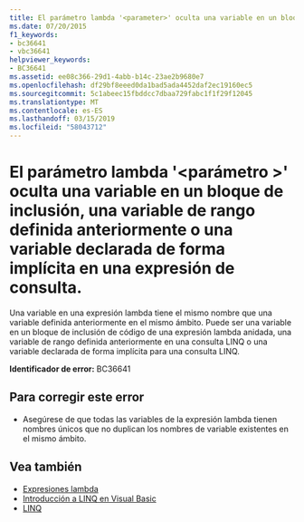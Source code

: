 ```yaml
---
title: El parámetro lambda '<parameter>' oculta una variable en un bloque de inclusión, una variable de rango definida anteriormente o una variable declarada de forma implícita en una expresión de consulta.
ms.date: 07/20/2015
f1_keywords:
- bc36641
- vbc36641
helpviewer_keywords:
- BC36641
ms.assetid: ee08c366-29d1-4abb-b14c-23ae2b9680e7
ms.openlocfilehash: df29bf8eeed0da1bad5ada4452daf2ec19160ec5
ms.sourcegitcommit: 5c1abeec15fbddcc7dbaa729fabc1f1f29f12045
ms.translationtype: MT
ms.contentlocale: es-ES
ms.lasthandoff: 03/15/2019
ms.locfileid: "58043712"
---
```

# <a name="lambda-parameter-parameter-hides-a-variable-in-an-enclosing-block-a-previously-defined-range-variable-or-an-implicitly-declared-variable-in-a-query-expression"></a>El parámetro lambda '\<parámetro >' oculta una variable en un bloque de inclusión, una variable de rango definida anteriormente o una variable declarada de forma implícita en una expresión de consulta.
Una variable en una expresión lambda tiene el mismo nombre que una variable definida anteriormente en el mismo ámbito. Puede ser una variable en un bloque de inclusión de código de una expresión lambda anidada, una variable de rango definida anteriormente en una consulta LINQ o una variable declarada de forma implícita para una consulta LINQ.  
  
 **Identificador de error:** BC36641  
  
## <a name="to-correct-this-error"></a>Para corregir este error  
  
-   Asegúrese de que todas las variables de la expresión lambda tienen nombres únicos que no duplican los nombres de variable existentes en el mismo ámbito.  
  
## <a name="see-also"></a>Vea también

- [Expresiones lambda](../../visual-basic/programming-guide/language-features/procedures/lambda-expressions.md)
- [Introducción a LINQ en Visual Basic](../../visual-basic/programming-guide/language-features/linq/introduction-to-linq.md)
- [LINQ](../../visual-basic/programming-guide/language-features/linq/index.md)
